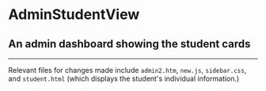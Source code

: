# AdminStudentView

## An admin dashboard showing the student cards


----------------------------------

Relevant files for changes made include <code>admin2.htm</code>, <code>new.js</code>, <code>sidebar.css</code>, and <code>student.html</code> (which displays the student's individual information.)